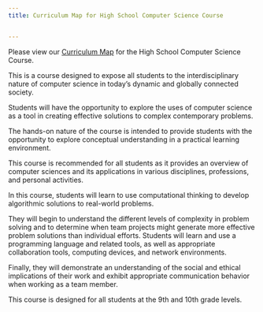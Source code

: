 ```yaml
---
title: Curriculum Map for High School Computer Science Course


---
```


Please view our [Curriculum Map](https://docs.google.com/spreadsheets/d/1h7ZP3guJySx08yG_Z5JesOFVUwFtlRfEkl3ZIoTm7pk/edit?usp=sharing) for the High School Computer Science Course.

This is a course designed to expose all students to the interdisciplinary nature of computer science in today’s dynamic and globally connected society.

Students will have the opportunity to explore the uses of computer science as a tool in creating effective solutions to complex contemporary problems.

The hands-on nature of the course is intended to provide students with the opportunity to explore conceptual understanding in a practical learning environment.

This course is recommended for all students as it provides an overview of computer sciences and its applications in various disciplines, professions, and personal activities.

In this course, students will learn to use computational thinking to develop algorithmic solutions to real-world problems.

They will begin to understand the different levels of complexity in problem solving and to determine when team projects might generate more effective problem solutions than individual efforts. Students will learn and use a programming language and related tools, as well as appropriate collaboration tools, computing devices, and network environments.

Finally, they will demonstrate an understanding of the social and ethical implications of their work and exhibit appropriate communication behavior when working as a team member.

This course is designed for all students at the 9th and 10th grade levels.
